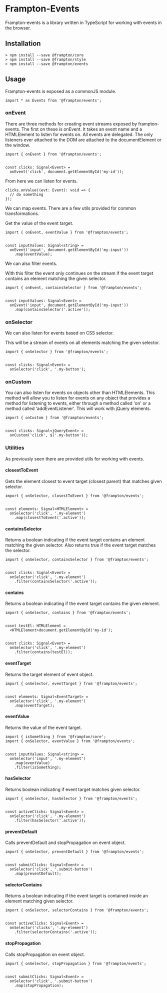 # Frampton-Events

Frampton-events is a library written in TypeScript for working with events in the browser.


## Installation

```
> npm install --save @frampton/core
> npm install --save @frampton/style
> npm install --save @frampton/events
```

## Usage

Frampton-events is exposed as a commonJS module.

```
import * as Events from '@frampton/events';
```

### onEvent

There are three methods for creating event streams exposed by frampton-events. The first on these is onEvent. It takes an event name and a HTMLElement to listen for events on. All events are delegated. The only listeners ever attached to the DOM are attached to the documentElement or the window.

```
import { onEvent } from '@frampton/events';


const clicks: Signal<Event> =
  onEvent('click', document.getElementById('my-id'));
```

From here we can listen for events.

```
clicks.onValue((evt: Event): void => {
  // do something
});
```

We can map events. There are a few utils provided for common transformations.

Get the value of the event target.

```
import { onEvent, eventValue } from '@frampton/events';


const inputValues: Signal<string> =
  onEvent('input', document.getElementById('my-input'))
    .map(eventValue);
```

We can also filter events.

With this filter the event only continues on the stream if the event target contains an element matching the given selector.

```
import { onEvent, containsSelector } from '@frampton/events';


const inputValues: Signal<Event> =
  onEvent('input', document.getElementById('my-input'))
    .map(containsSelector('.active'));
```


### onSelector

We can also listen for events based on CSS selector.

This will be a stream of events on all elements matching the given selector.

```
import { onSelector } from '@frampton/events';


const clicks: Signal<Event> =
  onSelector('click', '.my-button');
```


### onCustom

You can also listen for events on objects other than HTMLElements. This method will allow you to listen for events on any object that provides a method for listening to events, either through a method called 'on' or a method called 'addEventListener'. This will work with jQuery elements.

```
import { onCustom } from '@frampton/events';


const clicks: Signal<jQueryEvent> =
  onCustom('click', $('.my-button'));
```

### Utilities

As previously seen there are provided utils for working with events.

#### closestToEvent

Gets the element closest to event target (closest parent) that matches given selector.

```
import { onSelector, closestToEvent } from '@frampton/events';


const elements: Signal<HTMLElement> =
  onSelector('click', '.my-element')
    .map(closestToEvent('.active'));
```

#### containsSelector

Returns a boolean indicating if the event target contains an element matching the given selector. Also returns true if the event target matches the selector.

```
import { onSelector, containsSelector } from '@frampton/events';


const clicks: Signal<Event> =
  onSelector('click', '.my-element')
    .filter(containsSelector('.active'));
```

#### contains

Returns a boolean indicating if the event target contains the given element.

```
import { onSelector, contains } from '@frampton/events';


cosnt testEl: HTMLElement =
  <HTMLElement>document.getElementById('my-id');


const clicks: Signal<Event> =
  onSelector('click', '.my-element')
    .filter(contains(testEl));
```

#### eventTarget

Returns the target element of event object.

```
import { onSelector, eventTarget } from '@frampton/events';


const elements: Signal<EventTarget> =
  onSelector('click', '.my-element')
    .map(eventTarget);
```

#### eventValue

Returns the value of the event target.

```
import { isSomething } from '@frampton/core';
import { onSelector, eventValue } from '@frampton/events';


const inputValues: Signal<string> =
  onSelector('input', '.my-element')
    .map(eventValue)
    .filter(isSomething);
```

#### hasSelector

Returns boolean indicating if event target matches given selector.

```
import { onSelector, hasSelector } from '@frampton/events';


const activeClicks: Signal<Event> =
  onSelector('click', '.my-element')
    .filter(hasSelector('.active'));
```

#### preventDefault

Calls preventDefault and stopPropagation on event object.

```
import { onSelector, preventDefault } from '@frampton/events';


const submitClicks: Signal<Event> =
  onSelector('click', '.submit-button')
    .map(preventDefault);
```

#### selectorContains

Returns a boolean indicating if the event target is contained inside an element matching given selector.

```
import { onSelector, selectorContains } from '@frampton/events';


const activeClicks: Signal<Event> =
  onSelector('clicks', '.my-element')
    .filter(selectorContains('.active'));
```

#### stopPropagation

Calls stopPropagation on event object.

```
import { onSelector, stopPropagation } from '@frampton/events';


const submitClicks: Signal<Event> =
  onSelector('click', '.submit-button')
    .map(stopPropagation);
```